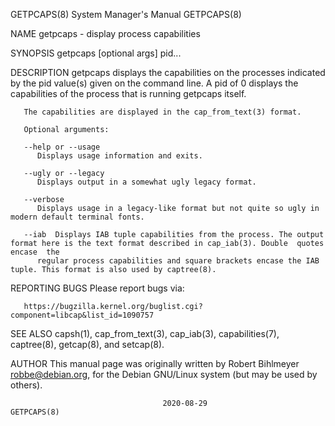 GETPCAPS(8)							    System Manager's Manual							   GETPCAPS(8)

NAME
       getpcaps - display process capabilities

SYNOPSIS
       getpcaps [optional args] pid...

DESCRIPTION
       getpcaps	 displays  the capabilities on the processes indicated by the pid value(s) given on the command line.  A pid of 0 displays the capabilities of
       the process that is running getpcaps itself.

       The capabilities are displayed in the cap_from_text(3) format.

       Optional arguments:

       --help or --usage
	      Displays usage information and exits.

       --ugly or --legacy
	      Displays output in a somewhat ugly legacy format.

       --verbose
	      Displays usage in a legacy-like format but not quite so ugly in modern default terminal fonts.

       --iab  Displays IAB tuple capabilities from the process. The output format here is the text format described in cap_iab(3). Double  quotes  encase  the
	      regular process capabilities and square brackets encase the IAB tuple. This format is also used by captree(8).

REPORTING BUGS
       Please report bugs via:

       https://bugzilla.kernel.org/buglist.cgi?component=libcap&list_id=1090757

SEE ALSO
       capsh(1), cap_from_text(3), cap_iab(3), capabilities(7), captree(8), getcap(8), and setcap(8).

AUTHOR
       This manual page was originally written by Robert Bihlmeyer <robbe@debian.org>, for the Debian GNU/Linux system (but may be used by others).

									  2020-08-29								   GETPCAPS(8)
